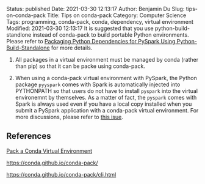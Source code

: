 Status: published
Date: 2021-03-30 12:13:17
Author: Benjamin Du
Slug: tips-on-conda-pack
Title: Tips on conda-pack
Category: Computer Science
Tags: programming, conda-pack, conda, dependency, virtual environment
Modified: 2021-03-30 12:13:17
It is suggested that you use python-build-standlone instead of conda-pack to build portable Python environments.
Please refer to
[Packaging Python Dependencies for PySpark Using Python-Build-Standalone](http://www.legendu.net/en/blog/packaging-Python-Dependencies-for-PySpark-Using-python-build-standalone/)
for more details.

1. All packages in a virtual environment must be managed by conda (rather than pip)
    so that it can be packe using conda-pack.

2. When using a conda-pack virtual environment with PySpark,
    the Python package `pyyspark` comes with Spark is automatically injected into PYTHONPATH
    so that users do not have to install `pyspark` into the virtual environemnt by themselves.
    As a matter of fact,
    the `pyspark` comes with Spark is always used
    even if you have a local copy installed 
    when you submit a PySpark application with a conda-pack virtual environment.
    For more discussions,
    please refer to [this isue](https://github.com/conda/conda-pack/issues/102).

## References

[Pack a Conda Virtual Environment](http://www.legendu.net/misc/blog/conda-tips/#pack-a-conda-virtual-environment)

https://conda.github.io/conda-pack/

https://conda.github.io/conda-pack/cli.html

